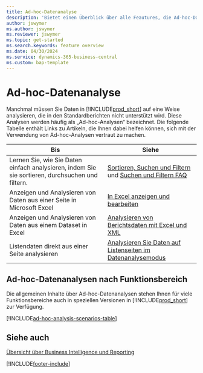 ```yaml
---
title: Ad-hoc-Datenanalyse
description: 'Bietet einen Überblick über alle Feautures, die Ad-hoc-Datenanalysen in Business Central unterstützen.'
author: jswymer
ms.author: jswymer
ms.reviewer: jswymer
ms.topic: get-started
ms.search.keywords: feature overview
ms.date: 04/30/2024
ms.service: dynamics-365-business-central
ms.custom: bap-template
---
```

# Ad-hoc-Datenanalyse

Manchmal müssen Sie Daten in [!INCLUDE[prod_short](includes/prod_short.md)] auf eine Weise analysieren, die in den Standardberichten nicht unterstützt wird. Diese Analysen werden häufig als „Ad-hoc-Analysen“ bezeichnet. Die folgende Tabelle enthält Links zu Artikeln, die Ihnen dabei helfen können, sich mit der Verwendung von Ad-hoc-Analysen vertraut zu machen.

| Bis | Siehe |
| --- | --- |
| Lernen Sie, wie Sie Daten einfach analysieren, indem Sie sie sortieren, durchsuchen und filtern. | [Sortieren, Suchen und Filtern](ui-enter-criteria-filters.md) und [Suchen und Filtern FAQ](ui-search-filter-faq.yml) |
| Anzeigen und Analysieren von Daten aus einer Seite in Microsoft Excel | [In Excel anzeigen und bearbeiten](across-work-with-excel.md) |
| Anzeigen und Analysieren von Daten aus einem Dataset in Excel | [Analysieren von Berichtsdaten mit Excel und XML](report-analyze-excel.md) |
| Listendaten direkt aus einer Seite analysieren |[Analysieren Sie Daten auf Listenseiten im Datenanalysemodus](analysis-mode.md)|

## Ad-hoc-Datenanalysen nach Funktionsbereich

Die allgemeinen Inhalte über Ad-hoc-Datenanalysen stehen Ihnen für viele Funktionsbereiche auch in speziellen Versionen in [!INCLUDE[prod_short](includes/prod_short.md)] zur Verfügung. 

[!INCLUDE[ad-hoc-analysis-scenarios-table](includes/ad-hoc-analysis-scenarios-table.md)]


## Siehe auch

[Übersicht über Business Intelligence und Reporting](ui-work-report.md)

[!INCLUDE[footer-include](includes/footer-banner.md)]
